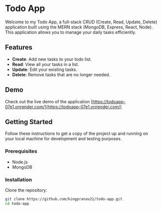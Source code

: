 # Todo App

Welcome to my Todo App, a full-stack CRUD (Create, Read, Update, Delete) application built using the MERN stack (MongoDB, Express, React, Node). This application allows you to manage your daily tasks efficiently.

## Features

- **Create**: Add new tasks to your todo list.
- **Read**: View all your tasks in a list.
- **Update**: Edit your existing tasks.
- **Delete**: Remove tasks that are no longer needed.

## Demo

Check out the live demo of the application [https://todoapp-07e1.onrender.com/](https://todoapp-07e1.onrender.com/)

## Getting Started

Follow these instructions to get a copy of the project up and running on your local machine for development and testing purposes.

### Prerequisites

- Node.js
- MongoDB

### Installation

Clone the repository:

```bash
git clone https://github.com/kingpranav21/todo-app.git
cd todo-app

